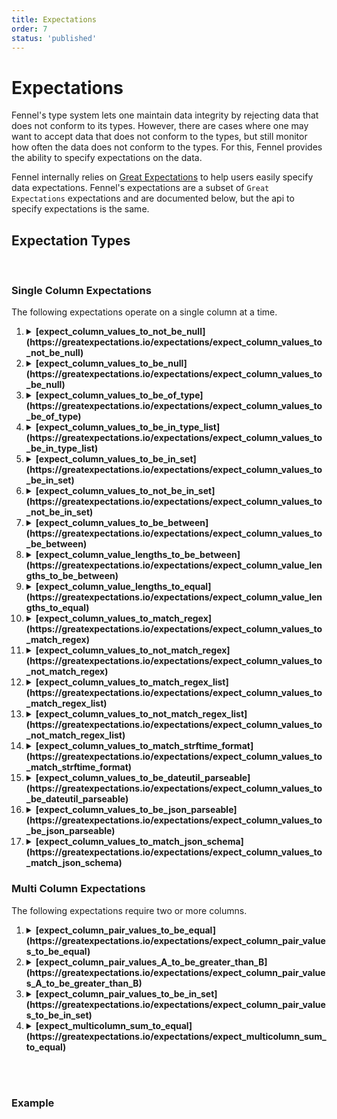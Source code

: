 ```yaml
---
title: Expectations
order: 7
status: 'published'
---
```


# Expectations

Fennel's type system lets one maintain data integrity by rejecting data that does not conform to its
types. However, there are cases where one may want to accept data that does not conform to the
types, but still monitor how often the data does not conform to the types. For this, Fennel
provides the ability to specify expectations on the data.

Fennel internally relies on [Great Expectations](https://greatexpectations.io/) to help
users easily specify data expectations. Fennel's expectations are a subset of `Great Expectations`
expectations and are documented below, but the api to specify expectations is the same.

## Expectation Types

<br/>

### Single Column Expectations

The following expectations operate on a single column at a time.

<ol>
<li>

<details>
   <summary><b>[expect_column_values_to_not_be_null](https://greatexpectations.io/expectations/expect_column_values_to_not_be_null)</b></summary>

   Expect the column values to not be null. To be counted as an exception, values must be explicitly null or missing, such as np.nan.
   Empty strings don't count as null unless they have been coerced to a null type. <br/><br/>
   *Parameters*:
   - `column (str)` – The column name.
   </details>
</li>

<li> <details>
   <summary><b>[expect_column_values_to_be_null](https://greatexpectations.io/expectations/expect_column_values_to_be_null)</b></summary>

   Expect the column values to be null. It is the inverse of `expect_column_values_to_not_be_null`.  <br/><br/>
   *Parameters*:
   - `column (str)` – The column name.
   </details>
</li>

<li> <details>
   <summary><b>[expect_column_values_to_be_of_type](https://greatexpectations.io/expectations/expect_column_values_to_be_of_type)</b></summary>

   Expect a column to contain values of a specified data type.  <br/><br/>
   *Parameters*:
   - `column (str)` – The column name.
   - `type_ (str)` – The expected data type of the column values.
   </details>
</li>

<li> <details>
   <summary><b>[expect_column_values_to_be_in_type_list](https://greatexpectations.io/expectations/expect_column_values_to_be_in_type_list)</b></summary>

   Expect a column to contain values of one of several specified data types. <br/><br/>
   *Parameters*:
   - `column (str)` – The column name.
   - `type_list (list)` – A list of expected data types of the column values.
   </details>
</li>

<li> <details>
   <summary><b>[expect_column_values_to_be_in_set](https://greatexpectations.io/expectations/expect_column_values_to_be_in_set)</b></summary>

   Expect each column value to be in a given set.<br/>
   *Parameters*:
   - `column (str)` – The column name.
   - `value_set (list)` – A set of objects used for comparison.
   </details>
</li>

<li><details>
   <summary><b>[expect_column_values_to_not_be_in_set](https://greatexpectations.io/expectations/expect_column_values_to_not_be_in_set)</b></summary>

   Expect each column value to not be in a given set. <br/><br/>
   *Parameters*:
   - `column (str)` – The column name.
   - `value_set (list)` – A set of objects used for comparison.
   </details>
</li>

<li> <details>
   <summary><b>[expect_column_values_to_be_between](https://greatexpectations.io/expectations/expect_column_values_to_be_between)</b></summary>

   Expect column values to be between a minimum value and a maximum value. <br/><br/>
   *Parameters*:
   - `column (str)` – The column name.
   - `min_value (int)` – The minimum value for a column entry.
   - `max_value (int)` – The maximum value for a column entry.
   - `strict_min (bool)` – If True, the column values must be strictly larger than min_value.
   - `strict_max (bool)` – If True, the column values must be strictly smaller than max_value.
   </details>
</li>

<li> <details>
   <summary><b>[expect_column_value_lengths_to_be_between](https://greatexpectations.io/expectations/expect_column_value_lengths_to_be_between)</b></summary>

   Expect the lengths of column values to be between a minimum value and a maximum value. <br/><br/>
   *Parameters*:
   - `column (str)` – The column name.
   - `min_value (int)` – The minimum value for a column entry length.
   - `max_value (int)` – The maximum value for a column entry length.
   </details>
</li>

<li> <details>
   <summary><b>[expect_column_value_lengths_to_equal](https://greatexpectations.io/expectations/expect_column_value_lengths_to_equal)</b></summary>

   Expect the lengths of column values to equal a given value. <br/><br/>
   *Parameters*:
   - `column (str)` – The column name.
   - `value (int)` – The expected length of column values.
   </details>
</li>

<li> <details>
   <summary><b>[expect_column_values_to_match_regex](https://greatexpectations.io/expectations/expect_column_values_to_match_regex)</b></summary>

   Expect column entries to be strings that match a given regular expression. . <br/><br/>
   *Parameters*:
   - `column (str)` – The column name.
   - `value (int)` – The expected length of column values.
   </details>
</li>

<li> <details>
   <summary><b>[expect_column_values_to_not_match_regex](https://greatexpectations.io/expectations/expect_column_values_to_not_match_regex)</b></summary>

   Expect the lengths of column values to equal a given value. <br/><br/>
   *Parameters*:
   - `column (str)` – The column name.
   - `value (int)` – The expected length of column values.
   </details>
</li>


<li> <details>
   <summary><b>[expect_column_values_to_match_regex_list](https://greatexpectations.io/expectations/expect_column_values_to_match_regex_list)</b></summary>

   Expect column entries to be strings that match at least one of a list of regular expressions.<br/><br/>

   *Parameters*:
   - `column (str)` – The column name.
   - `regex_list (list)` – The list of regular expressions that each column entry should match at least one of.
   </details>
</li>

<li>
<details>
   <summary><b>[expect_column_values_to_not_match_regex_list](https://greatexpectations.io/expectations/expect_column_values_to_not_match_regex_list)</b></summary>

   Expect column entries to be strings that do not match any of a list of regular expressions.<br/><br/>

   *Parameters*:
   - `column (str)` – The column name.
   - `regex_list (list)` – The list of regular expressions that each column entry should not match any of.
   </details>
</li>

<li> <details>
   <summary><b>[expect_column_values_to_match_strftime_format](https://greatexpectations.io/expectations/expect_column_values_to_match_strftime_format)</b></summary>

   Expect column entries to be strings representing a date or time with a given format.<br/><br/>

   *Parameters*:
   - `column (str)` – The column name.
   - `strftime_format (str)` – The strftime format that each column entry should match.
   </details>
</li>
<li>
<details>
   <summary><b>[expect_column_values_to_be_dateutil_parseable](https://greatexpectations.io/expectations/expect_column_values_to_be_dateutil_parseable)</b></summary>

   Expect column entries to be parseable using dateutil.<br/><br/>

   *Parameters*:
   - `column (str)` – The column name.
   </details>
</li>

<li>
<details>
   <summary><b>[expect_column_values_to_be_json_parseable](https://greatexpectations.io/expectations/expect_column_values_to_be_json_parseable)</b></summary>

   Expect column entries to be parseable as JSON.<br/><br/>

   *Parameters*:
   - `column (str)` – The column name.
   </details>
</li>
<li>
<details>
   <summary><b>[expect_column_values_to_match_json_schema](https://greatexpectations.io/expectations/expect_column_values_to_match_json_schema)</b></summary>

   Expect column entries to match a given JSON schema.<br/><br/>

   *Parameters*:
   - `column (str)` – The column name.
   - `json_schema (dict)` – The JSON schema that each column entry should match.
   </details>
</li>
</ol>

### Multi Column Expectations

The following expectations require two or more columns.

<ol>
<li>
<details>
   <summary><b>[expect_column_pair_values_to_be_equal](https://greatexpectations.io/expectations/expect_column_pair_values_to_be_equal)</b></summary>

   Expect the values in a column to be the exact same as the values in another column.<br/><br/>

   *Parameters*:
   - `column_A (str)` – The first column name.
   - `column_B (str)` – The second column name.
   - `ignore_row_if (str)` – Control how null values are handled. See ignore_row_if for details.
   </details>
</li>

<li>
<details>
   <summary><b>[expect_column_pair_values_A_to_be_greater_than_B](https://greatexpectations.io/expectations/expect_column_pair_values_A_to_be_greater_than_B)</b></summary>

   Expect the values in column A to be greater than the values in column B.<br/><br/>
   *Parameters*:

   - `column_A (str)` – The first column name.
   - `column_B (str)` – The second column name.
   - `or_equal (bool)` – If True, then values can be equal, not strictly greater than.
   </details>
</li>
<li>
<details>
   <summary><b>[expect_column_pair_values_to_be_in_set](https://greatexpectations.io/expectations/expect_column_pair_values_to_be_in_set)</b></summary>

   Expect the values in a column to belong to a given set.<br/><br/>

   *Parameters*:
   - `column_A (str)` – The first column name.
   - `column_B (str)` – The second column name.
   - `value_pairs_set (set)` – A set of tuples describing acceptable pairs of values. Each tuple should have two elements, the first from column A and the second from column B.
   </details>
</li>
<li>
<details>
   <summary><b>[expect_multicolumn_sum_to_equal](https://greatexpectations.io/expectations/expect_multicolumn_sum_to_equal)</b></summary>

   Expect the sum of multiple columns to equal a specified value.<br/><br/>
   *Parameters*:
   - `column_list (list)` – The list of column names to be summed.
   - `sum_total (int)` – The expected sum of the columns.
   </details>
</li>


</ol>


<br/><br/>

### Example

<pre snippet="data-quality/data-expectations#expectations" />

